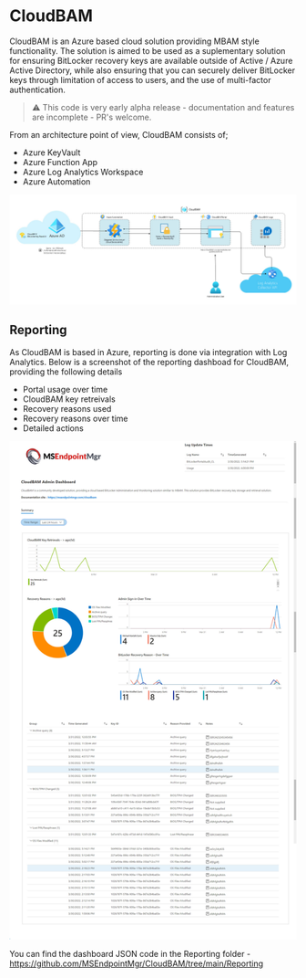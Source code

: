 # CloudBAM
CloudBAM is an Azure based cloud solution providing MBAM style functionality. The solution is aimed to be used as a suplementary solution for ensuring BitLocker recovery keys are available outside of Active / Azure Active Directory, while also ensuring that you can securely deliver BitLocker keys through limitation of access to users, and the use of multi-factor authentication.

> :warning: This code is very early alpha release - documentation and features are incomplete - PR's welcome.

From an architecture point of view, CloudBAM consists of;

- Azure KeyVault
- Azure Function App
- Azure Log Analytics Workspace
- Azure Automation

![alt text](https://github.com/MSEndpointMgr/CloudBAM/blob/main/Screenshots/CloudBAMArchitecture.jpg)

## Reporting ## 
As CloudBAM is based in Azure, reporting is done via integration with Log Analytics. Below is a screenshot of the reporting dashboad for CloudBAM, providing the following details

- Portal usage over time
- CloudBAM key retreivals 
- Recovery reasons used
- Recovery reasons over time
- Detailed actions

![alt text](https://github.com/MSEndpointMgr/CloudBAM/blob/main/Screenshots/Screenshot.jpg)

You can find the dashboard JSON code in the Reporting folder - https://github.com/MSEndpointMgr/CloudBAM/tree/main/Reporting

